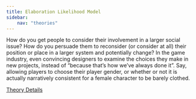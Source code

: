 ```yaml
---
title: Elaboration Likelihood Model
sidebar:
    nav: "theories"
---
```


How do you get people to consider their involvement in a larger social issue? How do you persuade them to reconsider (or consider at all) their position or place in a larger system and potentially change? In the game industry, even convincing designers to examine the choices they make in new projects, instead of “because that’s how we’ve always done it”. Say, allowing players to choose their player gender, or whether or not it is actually narratively consistent for a female character to be barely clothed.

[Theory Details](https://www.utwente.nl/cw/theorieenoverzicht/Theory%20Clusters/Interpersonal%20Communication%20and%20Relations/Elaboration_Likelihood_Model/)